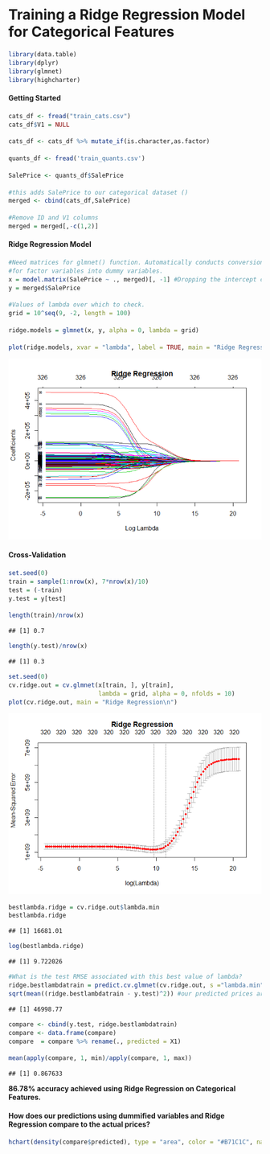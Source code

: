 Training a Ridge Regression Model for Categorical Features
================

``` r
library(data.table)
library(dplyr)
library(glmnet)
library(highcharter)
```

#### Getting Started

``` r
cats_df <- fread("train_cats.csv")
cats_df$V1 = NULL 

cats_df <- cats_df %>% mutate_if(is.character,as.factor)

quants_df <- fread('train_quants.csv')

SalePrice <- quants_df$SalePrice

#this adds SalePrice to our categorical dataset ()
merged <- cbind(cats_df,SalePrice)

#Remove ID and V1 columns
merged = merged[,-c(1,2)]
```

#### Ridge Regression Model

``` r
#Need matrices for glmnet() function. Automatically conducts conversions as well
#for factor variables into dummy variables.
x = model.matrix(SalePrice ~ ., merged)[, -1] #Dropping the intercept column. After dummification we get 327 features!
y = merged$SalePrice

#Values of lambda over which to check.
grid = 10^seq(9, -2, length = 100)

ridge.models = glmnet(x, y, alpha = 0, lambda = grid)

plot(ridge.models, xvar = "lambda", label = TRUE, main = "Ridge Regression")
```

![](Training_a_Ridge_Regression_Model_for_Categorical_Features_files/figure-markdown_github/unnamed-chunk-3-1.png)

#### Cross-Validation

``` r
set.seed(0)
train = sample(1:nrow(x), 7*nrow(x)/10)
test = (-train)
y.test = y[test]

length(train)/nrow(x)
```

    ## [1] 0.7

``` r
length(y.test)/nrow(x)
```

    ## [1] 0.3

``` r
set.seed(0)
cv.ridge.out = cv.glmnet(x[train, ], y[train],
                         lambda = grid, alpha = 0, nfolds = 10)
plot(cv.ridge.out, main = "Ridge Regression\n")
```

![](Training_a_Ridge_Regression_Model_for_Categorical_Features_files/figure-markdown_github/unnamed-chunk-4-1.png)

``` r
bestlambda.ridge = cv.ridge.out$lambda.min
bestlambda.ridge
```

    ## [1] 16681.01

``` r
log(bestlambda.ridge)
```

    ## [1] 9.722026

``` r
#What is the test RMSE associated with this best value of lambda?
ridge.bestlambdatrain = predict.cv.glmnet(cv.ridge.out, s ="lambda.min", newx = x[test, ])
sqrt(mean((ridge.bestlambdatrain - y.test)^2)) #our predicted prices are off by about $47k on average.
```

    ## [1] 46998.77

``` r
compare <- cbind(y.test, ridge.bestlambdatrain)
compare <- data.frame(compare)
compare  = compare %>% rename(., predicted = X1)

mean(apply(compare, 1, min)/apply(compare, 1, max)) 
```

    ## [1] 0.867633

**86.78% accuracy achieved using Ridge Regression on Categorical Features.**

#### How does our predictions using dummified variables and Ridge Regression compare to the actual prices?

``` r
hchart(density(compare$predicted), type = "area", color = "#B71C1C", name = "Predicted")%>% hc_add_series(density(compare$y.test), area = TRUE, name = "Actual") %>% hc_add_theme(hc_theme_db()) %>%hc_title(text="House Sales Prices | Predicted vs Actual (categorical features only)", align= "center")
```

<!--html_preserve-->

<script type="application/json" data-for="htmlwidget-d12cd72ac3844557b497">{"x":{"hc_opts":{"title":{"text":"House Sales Prices | Predicted vs Actual (categorical features only)","align":"center"},"yAxis":{"title":{"text":null}},"credits":{"enabled":false},"exporting":{"enabled":false},"plotOptions":{"series":{"label":{"enabled":false},"turboThreshold":0},"treemap":{"layoutAlgorithm":"squarified"}},"series":[{"data":[{"x":-38895.9095137854,"y":5.87347619736703e-010},{"x":-37800.6670534795,"y":7.04188818624248e-010},{"x":-36705.4245931737,"y":8.44022386429199e-010},{"x":-35610.1821328679,"y":1.00964254489939e-009},{"x":-34514.939672562,"y":1.20101753354898e-009},{"x":-33419.6972122562,"y":1.42090003718834e-009},{"x":-32324.4547519504,"y":1.67217316102835e-009},{"x":-31229.2122916445,"y":1.96606897926568e-009},{"x":-30133.9698313387,"y":2.30572972477799e-009},{"x":-29038.7273710329,"y":2.69004094105043e-009},{"x":-27943.484910727,"y":3.12263526441664e-009},{"x":-26848.2424504212,"y":3.60721042208644e-009},{"x":-25752.9999901154,"y":4.16064153621083e-009},{"x":-24657.7575298095,"y":4.78462235209409e-009},{"x":-23562.5150695037,"y":5.47568189547847e-009},{"x":-22467.2726091979,"y":6.23742693052113e-009},{"x":-21372.030148892,"y":7.07335984207356e-009},{"x":-20276.7876885862,"y":8.00471067024792e-009},{"x":-19181.5452282804,"y":9.02885424250932e-009},{"x":-18086.3027679745,"y":1.01386183216892e-008},{"x":-16991.0603076687,"y":1.13359244571367e-008},{"x":-15895.8178473629,"y":1.26223588640756e-008},{"x":-14800.575387057,"y":1.40192094880912e-008},{"x":-13705.3329267512,"y":1.5516995992569e-008},{"x":-12610.0904664454,"y":1.71044425758107e-008},{"x":-11514.8480061395,"y":1.87801050662394e-008},{"x":-10419.6055458337,"y":2.05420586545882e-008},{"x":-9324.36308552786,"y":2.24053916414262e-008},{"x":-8229.12062522203,"y":2.43541134230342e-008},{"x":-7133.8781649162,"y":2.63745874608033e-008},{"x":-6038.63570461037,"y":2.84617605312972e-008},{"x":-4943.39324430453,"y":3.06102371229955e-008},{"x":-3848.1507839987,"y":3.28245232081038e-008},{"x":-2752.90832369286,"y":3.50873137909151e-008},{"x":-1657.66586338702,"y":3.73868642259718e-008},{"x":-562.423403081193,"y":3.97170527290168e-008},{"x":532.819057224639,"y":4.20719321219478e-008},{"x":1628.06151753048,"y":4.44482514245567e-008},{"x":2723.30397783631,"y":4.68361774426291e-008},{"x":3818.54643814214,"y":4.92311345467081e-008},{"x":4913.78889844797,"y":5.16311217169651e-008},{"x":6009.03135875381,"y":5.40350429549884e-008},{"x":7104.27381905964,"y":5.64450651302587e-008},{"x":8199.51627936547,"y":5.88655225957629e-008},{"x":9294.75873967131,"y":6.13021040133181e-008},{"x":10390.0011999771,"y":6.37623817151122e-008},{"x":11485.243660283,"y":6.62553579811744e-008},{"x":12580.4861205888,"y":6.88092380283964e-008},{"x":13675.7285808946,"y":7.14396829446745e-008},{"x":14770.9710412005,"y":7.4160465935182e-008},{"x":15866.2135015063,"y":7.69907898113843e-008},{"x":16961.4559618121,"y":7.99511812328588e-008},{"x":18056.698422118,"y":8.31146711899294e-008},{"x":19151.9408824238,"y":8.64925609693543e-008},{"x":20247.1833427297,"y":9.00988737513166e-008},{"x":21342.4258030355,"y":9.39607693691426e-008},{"x":22437.6682633413,"y":9.81059194337217e-008},{"x":23532.9107236472,"y":1.02658620581441e-007},{"x":24628.153183953,"y":1.07602828715522e-007},{"x":25723.3956442588,"y":1.12942970008655e-007},{"x":26818.6381045646,"y":1.18706193263223e-007},{"x":27913.8805648705,"y":1.24919101540744e-007},{"x":29009.1230251763,"y":1.31747837356068e-007},{"x":30104.3654854822,"y":1.39131564676357e-007},{"x":31199.607945788,"y":1.47059424558695e-007},{"x":32294.8504060938,"y":1.55551591981065e-007},{"x":33390.0928663997,"y":1.64627189268115e-007},{"x":34485.3353267055,"y":1.74477830189528e-007},{"x":35580.5777870113,"y":1.84997354534238e-007},{"x":36675.8202473172,"y":1.96162954271168e-007},{"x":37771.062707623,"y":2.07987967987501e-007},{"x":38866.3051679288,"y":2.20485320794693e-007},{"x":39961.5476282347,"y":2.33867161419055e-007},{"x":41056.7900885405,"y":2.47997707892109e-007},{"x":42152.0325488463,"y":2.62854277146156e-007},{"x":43247.2750091522,"y":2.78452812388229e-007},{"x":44342.517469458,"y":2.94810479507953e-007},{"x":45437.7599297638,"y":3.12182500734674e-007},{"x":46533.0023900697,"y":3.3041896946015e-007},{"x":47628.2448503755,"y":3.49511645602265e-007},{"x":48723.4873106813,"y":3.69493117338167e-007},{"x":49818.7297709872,"y":3.9039882209286e-007},{"x":50913.972231293,"y":4.12576573187451e-007},{"x":52009.2146915988,"y":4.35854394019259e-007},{"x":53104.4571519047,"y":4.6024559418707e-007},{"x":54199.6996122105,"y":4.85808148926956e-007},{"x":55294.9420725163,"y":5.12603198746269e-007},{"x":56390.1845328222,"y":5.41125323893563e-007},{"x":57485.426993128,"y":5.71137395805598e-007},{"x":58580.6694534338,"y":6.02668092743835e-007},{"x":59675.9119137397,"y":6.35795749040858e-007},{"x":60771.1543740455,"y":6.70600259513784e-007},{"x":61866.3968343513,"y":7.07749041858032e-007},{"x":62961.6392946572,"y":7.46875833978995e-007},{"x":64056.881754963,"y":7.88007803155273e-007},{"x":65152.1242152688,"y":8.31225089296243e-007},{"x":66247.3666755747,"y":8.76606602538361e-007},{"x":67342.6091358805,"y":9.2497060377724e-007},{"x":68437.8515961863,"y":9.75772530279758e-007},{"x":69533.0940564922,"y":1.02902116688347e-006},{"x":70628.336516798,"y":1.08477679557417e-006},{"x":71723.5789771038,"y":1.14309618521098e-006},{"x":72818.8214374097,"y":1.20488828953246e-006},{"x":73914.0638977155,"y":1.26942806042116e-006},{"x":75009.3063580213,"y":1.33670032828178e-006},{"x":76104.5488183272,"y":1.40673390138311e-006},{"x":77199.791278633,"y":1.47955359820567e-006},{"x":78295.0337389389,"y":1.55609358077157e-006},{"x":79390.2761992447,"y":1.63549478269423e-006},{"x":80485.5186595505,"y":1.71772609099728e-006},{"x":81580.7611198564,"y":1.80278769670887e-006},{"x":82676.0035801622,"y":1.89067678932993e-006},{"x":83771.246040468,"y":1.98230752024192e-006},{"x":84866.4885007738,"y":2.07675055715053e-006},{"x":85961.7309610797,"y":2.1739701156163e-006},{"x":87056.9734213855,"y":2.27394542640636e-006},{"x":88152.2158816913,"y":2.37665327291942e-006},{"x":89247.4583419972,"y":2.4829521315761e-006},{"x":90342.700802303,"y":2.59188926667481e-006},{"x":91437.9432626089,"y":2.70342256791167e-006},{"x":92533.1857229147,"y":2.81750631295123e-006},{"x":93628.4281832205,"y":2.93410457004925e-006},{"x":94723.6706435264,"y":3.05390662160109e-006},{"x":95818.9131038322,"y":3.17601061399423e-006},{"x":96914.155564138,"y":3.30033059993837e-006},{"x":98009.3980244439,"y":3.42677265906952e-006},{"x":99104.6404847497,"y":3.55525656124545e-006},{"x":100199.882945056,"y":3.68617180244804e-006},{"x":101295.125405361,"y":3.81871533581907e-006},{"x":102390.367865667,"y":3.95272562467114e-006},{"x":103485.610325973,"y":4.08802991399693e-006},{"x":104580.852786279,"y":4.22445830195651e-006},{"x":105676.095246585,"y":4.36192978457282e-006},{"x":106771.337706891,"y":4.49985132339768e-006},{"x":107866.580167196,"y":4.63796970663432e-006},{"x":108961.822627502,"y":4.77602114575995e-006},{"x":110057.065087808,"y":4.91371234601001e-006},{"x":111152.307548114,"y":5.05036132579826e-006},{"x":112247.55000842,"y":5.18575925040511e-006},{"x":113342.792468726,"y":5.31958276272461e-006},{"x":114438.034929031,"y":5.45150383564852e-006},{"x":115533.277389337,"y":5.58110759902814e-006},{"x":116628.519849643,"y":5.70711006903641e-006},{"x":117723.762309949,"y":5.82986108540094e-006},{"x":118819.004770255,"y":5.94902756430272e-006},{"x":119914.247230561,"y":6.06428109890719e-006},{"x":121009.489690866,"y":6.17512921684997e-006},{"x":122104.732151172,"y":6.27984740799158e-006},{"x":123199.974611478,"y":6.37943009098729e-006},{"x":124295.217071784,"y":6.47361146330803e-006},{"x":125390.45953209,"y":6.56213943372473e-006},{"x":126485.701992396,"y":6.64451617315121e-006},{"x":127580.944452701,"y":6.71885647576556e-006},{"x":128676.186913007,"y":6.78673923854987e-006},{"x":129771.429373313,"y":6.84802950828271e-006},{"x":130866.671833619,"y":6.902611642221e-006},{"x":131961.914293925,"y":6.95006040144578e-006},{"x":133057.156754231,"y":6.98864068730409e-006},{"x":134152.399214536,"y":7.02031675759834e-006},{"x":135247.641674842,"y":7.04511566047406e-006},{"x":136342.884135148,"y":7.06308489131729e-006},{"x":137438.126595454,"y":7.07393849934139e-006},{"x":138533.36905576,"y":7.07635330576534e-006},{"x":139628.611516066,"y":7.07239800436836e-006},{"x":140723.853976371,"y":7.06225759896002e-006},{"x":141819.096436677,"y":7.04613464501686e-006},{"x":142914.338896983,"y":7.02392935883808e-006},{"x":144009.581357289,"y":6.99489319666933e-006},{"x":145104.823817595,"y":6.96090466674148e-006},{"x":146200.066277901,"y":6.92227181817299e-006},{"x":147295.308738206,"y":6.87931379230635e-006},{"x":148390.551198512,"y":6.83213508264284e-006},{"x":149485.793658818,"y":6.78059547875537e-006},{"x":150581.036119124,"y":6.7261292927134e-006},{"x":151676.27857943,"y":6.66910462266839e-006},{"x":152771.521039736,"y":6.60989093507409e-006},{"x":153866.763500041,"y":6.54877109164865e-006},{"x":154962.005960347,"y":6.48610035567501e-006},{"x":156057.248420653,"y":6.42269992599912e-006},{"x":157152.490880959,"y":6.35891192307006e-006},{"x":158247.733341265,"y":6.29506830214357e-006},{"x":159342.975801571,"y":6.23154827778138e-006},{"x":160438.218261876,"y":6.16895692167069e-006},{"x":161533.460722182,"y":6.10746301963597e-006},{"x":162628.703182488,"y":6.04729255920903e-006},{"x":163723.945642794,"y":5.98865171060635e-006},{"x":164819.1881031,"y":5.9318891131964e-006},{"x":165914.430563406,"y":5.87755360986268e-006},{"x":167009.673023711,"y":5.82528314867254e-006},{"x":168104.915484017,"y":5.77512849312044e-006},{"x":169200.157944323,"y":5.72711761811178e-006},{"x":170295.400404629,"y":5.68144171032392e-006},{"x":171390.642864935,"y":5.6383503794017e-006},{"x":172485.885325241,"y":5.5972160443178e-006},{"x":173581.127785546,"y":5.557920648161e-006},{"x":174676.370245852,"y":5.52032974019751e-006},{"x":175771.612706158,"y":5.48441256266282e-006},{"x":176866.855166464,"y":5.45005287798084e-006},{"x":177962.09762677,"y":5.41667920053625e-006},{"x":179057.340087076,"y":5.38408316403052e-006},{"x":180152.582547381,"y":5.35205352834359e-006},{"x":181247.825007687,"y":5.32037661163323e-006},{"x":182343.067467993,"y":5.28870571926965e-006},{"x":183438.309928299,"y":5.25677179799493e-006},{"x":184533.552388605,"y":5.22439190272153e-006},{"x":185628.794848911,"y":5.1913940679836e-006},{"x":186724.037309216,"y":5.15751068582624e-006},{"x":187819.279769522,"y":5.12241083360841e-006},{"x":188914.522229828,"y":5.08619305846706e-006},{"x":190009.764690134,"y":5.04879216250151e-006},{"x":191105.00715044,"y":5.01016069019053e-006},{"x":192200.249610746,"y":4.97012825394032e-006},{"x":193295.492071051,"y":4.92858199906827e-006},{"x":194390.734531357,"y":4.88585868013318e-006},{"x":195485.976991663,"y":4.84203072927916e-006},{"x":196581.219451969,"y":4.79718471025223e-006},{"x":197676.461912275,"y":4.75133734736448e-006},{"x":198771.704372581,"y":4.70463514831232e-006},{"x":199866.946832886,"y":4.65741971772525e-006},{"x":200962.189293192,"y":4.60984290521979e-006},{"x":202057.431753498,"y":4.56205963038989e-006},{"x":203152.674213804,"y":4.51425486608653e-006},{"x":204247.91667411,"y":4.46670929503389e-006},{"x":205343.159134416,"y":4.41957082804407e-006},{"x":206438.401594721,"y":4.37297466515402e-006},{"x":207533.644055027,"y":4.32704756561268e-006},{"x":208628.886515333,"y":4.28203176215322e-006},{"x":209724.128975639,"y":4.23814968573627e-006},{"x":210819.371435945,"y":4.19529450571059e-006},{"x":211914.613896251,"y":4.15350907724268e-006},{"x":213009.856356556,"y":4.11282230374847e-006},{"x":214105.098816862,"y":4.07339767319429e-006},{"x":215200.341277168,"y":4.03526692172538e-006},{"x":216295.583737474,"y":3.9981565887313e-006},{"x":217390.82619778,"y":3.96200090807978e-006},{"x":218486.068658086,"y":3.92672275172268e-006},{"x":219581.311118391,"y":3.89231947301111e-006},{"x":220676.553578697,"y":3.85862950282804e-006},{"x":221771.796039003,"y":3.82537771402136e-006},{"x":222867.038499309,"y":3.79243212723413e-006},{"x":223962.280959615,"y":3.75965729757579e-006},{"x":225057.523419921,"y":3.72688289219766e-006},{"x":226152.765880226,"y":3.69385979106892e-006},{"x":227248.008340532,"y":3.66045290489833e-006},{"x":228343.250800838,"y":3.62653200680218e-006},{"x":229438.493261144,"y":3.59197150366466e-006},{"x":230533.73572145,"y":3.55650402881098e-006},{"x":231628.978181756,"y":3.51992638822858e-006},{"x":232724.220642061,"y":3.48229603740544e-006},{"x":233819.463102367,"y":3.44353862539458e-006},{"x":234914.705562673,"y":3.4035888123664e-006},{"x":236009.948022979,"y":3.36217937124017e-006},{"x":237105.190483285,"y":3.3192379131552e-006},{"x":238200.432943591,"y":3.27497409937509e-006},{"x":239295.675403896,"y":3.22938832754242e-006},{"x":240390.917864202,"y":3.18248983898263e-006},{"x":241486.160324508,"y":3.13409102234053e-006},{"x":242581.402784814,"y":3.08425905662904e-006},{"x":243676.64524512,"y":3.03326571446539e-006},{"x":244771.887705426,"y":2.9811732051638e-006},{"x":245867.130165731,"y":2.92804960302087e-006},{"x":246962.372626037,"y":2.87382884511518e-006},{"x":248057.615086343,"y":2.81867142988422e-006},{"x":249152.857546649,"y":2.76282296714994e-006},{"x":250248.100006955,"y":2.70638027307893e-006},{"x":251343.342467261,"y":2.64944254136054e-006},{"x":252438.584927566,"y":2.59207400339483e-006},{"x":253533.827387872,"y":2.5344653793665e-006},{"x":254629.069848178,"y":2.47677947698308e-006},{"x":255724.312308484,"y":2.41912185135544e-006},{"x":256819.55476879,"y":2.36159769231112e-006},{"x":257914.797229096,"y":2.30438972287304e-006},{"x":259010.039689401,"y":2.24766424606742e-006},{"x":260105.282149707,"y":2.19147883797696e-006},{"x":261200.524610013,"y":2.13592862487014e-006},{"x":262295.767070319,"y":2.08110638639692e-006},{"x":263391.009530625,"y":2.02728778419078e-006},{"x":264486.251990931,"y":1.97457459124995e-006},{"x":265581.494451236,"y":1.92292010018929e-006},{"x":266676.736911542,"y":1.87239471114892e-006},{"x":267771.979371848,"y":1.82306493757057e-006},{"x":268867.221832154,"y":1.77526029290866e-006},{"x":269962.46429246,"y":1.72899202651163e-006},{"x":271057.706752766,"y":1.68412476443828e-006},{"x":272152.949213071,"y":1.64069362068173e-006},{"x":273248.191673377,"y":1.59872889131249e-006},{"x":274343.434133683,"y":1.55856441760542e-006},{"x":275438.676593989,"y":1.52011390032492e-006},{"x":276533.919054295,"y":1.48318121190968e-006},{"x":277629.161514601,"y":1.44776259908258e-006},{"x":278724.403974906,"y":1.41384974565444e-006},{"x":279819.646435212,"y":1.3817336144453e-006},{"x":280914.888895518,"y":1.35124939186034e-006},{"x":282010.131355824,"y":1.32217798373462e-006},{"x":283105.37381613,"y":1.2944840689815e-006},{"x":284200.616276436,"y":1.26812940514578e-006},{"x":285295.858736741,"y":1.2433343553185e-006},{"x":286391.101197047,"y":1.21989749355862e-006},{"x":287486.343657353,"y":1.19761539952453e-006},{"x":288581.586117659,"y":1.1764376082674e-006},{"x":289676.828577965,"y":1.15631301245465e-006},{"x":290772.071038271,"y":1.13739097763995e-006},{"x":291867.313498576,"y":1.11947942615578e-006},{"x":292962.555958882,"y":1.10241655377509e-006},{"x":294057.798419188,"y":1.08615346859302e-006},{"x":295153.040879494,"y":1.07064222017677e-006},{"x":296248.2833398,"y":1.05597791602758e-006},{"x":297343.525800106,"y":1.04200488419061e-006},{"x":298438.768260411,"y":1.0286077742782e-006},{"x":299534.010720717,"y":1.01574658238182e-006},{"x":300629.253181023,"y":1.00338231921356e-006},{"x":301724.495641329,"y":9.91568626622541e-007},{"x":302819.738101635,"y":9.8018679618015e-007},{"x":303914.980561941,"y":9.69156302360718e-007},{"x":305010.223022246,"y":9.58442099276809e-007},{"x":306105.465482552,"y":9.48009236418265e-007},{"x":307200.707942858,"y":9.3786598442058e-007},{"x":308295.950403164,"y":9.27920093274066e-007},{"x":309391.19286347,"y":9.18112819575554e-007},{"x":310486.435323776,"y":9.08407413171662e-007},{"x":311581.677784081,"y":8.98766782448737e-007},{"x":312676.920244387,"y":8.89142740443159e-007},{"x":313772.162704693,"y":8.79471348516998e-007},{"x":314867.405164999,"y":8.697141900743e-007},{"x":315962.647625305,"y":8.59834769042298e-007},{"x":317057.890085611,"y":8.4979732676668e-007},{"x":318153.132545916,"y":8.39503717842481e-007},{"x":319248.375006222,"y":8.28938415967908e-007},{"x":320343.617466528,"y":8.18092844519527e-007},{"x":321438.859926834,"y":8.06944101666925e-007},{"x":322534.10238714,"y":7.95472077008164e-007},{"x":323629.344847446,"y":7.8356823184831e-007},{"x":324724.587307751,"y":7.71282527851842e-007},{"x":325819.829768057,"y":7.58643099896045e-007},{"x":326915.072228363,"y":7.45655470702721e-007},{"x":328010.314688669,"y":7.32329207059653e-007},{"x":329105.557148975,"y":7.18604837379527e-007},{"x":330200.799609281,"y":7.04582818321874e-007},{"x":331296.042069586,"y":6.90318709072001e-007},{"x":332391.284529892,"y":6.75848576998116e-007},{"x":333486.526990198,"y":6.61211580935073e-007},{"x":334581.769450504,"y":6.4644117119827e-007},{"x":335677.01191081,"y":6.31635581027729e-007},{"x":336772.254371116,"y":6.16852289251327e-007},{"x":337867.496831421,"y":6.02142105285837e-007},{"x":338962.739291727,"y":5.87556090447324e-007},{"x":340057.981752033,"y":5.73219233286162e-007},{"x":341153.224212339,"y":5.59165717668794e-007},{"x":342248.466672645,"y":5.45427519672533e-007},{"x":343343.709132951,"y":5.32045609203398e-007},{"x":344438.951593256,"y":5.19058310214597e-007},{"x":345534.194053562,"y":5.06636233548678e-007},{"x":346629.436513868,"y":4.94719510179072e-007},{"x":347724.678974174,"y":4.83301973870062e-007},{"x":348819.92143448,"y":4.72397363033949e-007},{"x":349915.163894786,"y":4.62015637509535e-007},{"x":351010.406355091,"y":4.5231266953033e-007},{"x":352105.648815397,"y":4.43155533992795e-007},{"x":353200.891275703,"y":4.34508017401844e-007},{"x":354296.133736009,"y":4.26356375849252e-007},{"x":355391.376196315,"y":4.18684162027017e-007},{"x":356486.618656621,"y":4.11593473495947e-007},{"x":357581.861116926,"y":4.04933238709554e-007},{"x":358677.103577232,"y":3.98658114708577e-007},{"x":359772.346037538,"y":3.92741060094049e-007},{"x":360867.588497844,"y":3.87154547813884e-007},{"x":361962.83095815,"y":3.81945710419522e-007},{"x":363058.073418456,"y":3.76996561113032e-007},{"x":364153.315878761,"y":3.72272150145438e-007},{"x":365248.558339067,"y":3.67749218372611e-007},{"x":366343.800799373,"y":3.63405788492701e-007},{"x":367439.043259679,"y":3.59260343476835e-007},{"x":368534.285719985,"y":3.55246631605258e-007},{"x":369629.528180291,"y":3.51347917197272e-007},{"x":370724.770640597,"y":3.47553598503776e-007},{"x":371820.013100902,"y":3.43854687925621e-007},{"x":372915.255561208,"y":3.4026914400453e-007},{"x":374010.498021514,"y":3.36766597790021e-007},{"x":375105.74048182,"y":3.33343473942705e-007},{"x":376200.982942126,"y":3.29998885093055e-007},{"x":377296.225402432,"y":3.26732581483622e-007},{"x":378391.467862737,"y":3.23570122305928e-007},{"x":379486.710323043,"y":3.20488305191631e-007},{"x":380581.952783349,"y":3.17485225360103e-007},{"x":381677.195243655,"y":3.14559681564567e-007},{"x":382772.437703961,"y":3.11709782079143e-007},{"x":383867.680164266,"y":3.08952617930269e-007},{"x":384962.922624572,"y":3.06257144585364e-007},{"x":386058.165084878,"y":3.03613897965848e-007},{"x":387153.407545184,"y":3.01012922820343e-007},{"x":388248.65000549,"y":2.98442949443414e-007},{"x":389343.892465796,"y":2.95886654807661e-007},{"x":390439.134926101,"y":2.93316132703658e-007},{"x":391534.377386407,"y":2.90713025577686e-007},{"x":392629.619846713,"y":2.88058267332906e-007},{"x":393724.862307019,"y":2.85331998047402e-007},{"x":394820.104767325,"y":2.82468470814537e-007},{"x":395915.347227631,"y":2.79470376912945e-007},{"x":397010.589687937,"y":2.76317012065008e-007},{"x":398105.832148242,"y":2.72988238822315e-007},{"x":399201.074608548,"y":2.69463104351229e-007},{"x":400296.317068854,"y":2.65643203302705e-007},{"x":401391.55952916,"y":2.61578865011012e-007},{"x":402486.801989466,"y":2.57258043690302e-007},{"x":403582.044449772,"y":2.52670495803763e-007},{"x":404677.286910077,"y":2.47804340396074e-007},{"x":405772.529370383,"y":2.42565368681291e-007},{"x":406867.771830689,"y":2.37044579255717e-007},{"x":407963.014290995,"y":2.31246280707239e-007},{"x":409058.256751301,"y":2.2517696668511e-007},{"x":410153.499211607,"y":2.18840910755582e-007},{"x":411248.741671912,"y":2.12185677332967e-007},{"x":412343.984132218,"y":2.05313297632663e-007},{"x":413439.226592524,"y":1.9824432075917e-007},{"x":414534.46905283,"y":1.91000855193993e-007},{"x":415629.711513136,"y":1.83603909268279e-007},{"x":416724.953973442,"y":1.7606242847167e-007},{"x":417820.196433747,"y":1.68452246316179e-007},{"x":418915.438894053,"y":1.60802923068777e-007},{"x":420010.681354359,"y":1.53144373094698e-007},{"x":421105.923814665,"y":1.45508923240355e-007},{"x":422201.166274971,"y":1.37962238492968e-007},{"x":423296.408735276,"y":1.3052692010237e-007},{"x":424391.651195582,"y":1.23231574878369e-007},{"x":425486.893655888,"y":1.16104002299101e-007},{"x":426582.136116194,"y":1.09179638298679e-007},{"x":427677.3785765,"y":1.02558422794459e-007},{"x":428772.621036806,"y":9.6202783481407e-008},{"x":429867.863497112,"y":9.01322702095639e-008},{"x":430963.105957417,"y":8.43649218551836e-008},{"x":432058.348417723,"y":7.89316117226167e-008},{"x":433153.590878029,"y":7.39382101842452e-008},{"x":434248.833338335,"y":6.92989833395662e-008},{"x":435344.075798641,"y":6.50204504584022e-008},{"x":436439.318258947,"y":6.11074462166714e-008},{"x":437534.560719252,"y":5.75808435375579e-008},{"x":438629.803179558,"y":5.45278984414172e-008},{"x":439725.045639864,"y":5.18376777526123e-008},{"x":440820.28810017,"y":4.95036362085537e-008},{"x":441915.530560476,"y":4.7517770780714e-008},{"x":443010.773020782,"y":4.58878990506932e-008},{"x":444106.015481087,"y":4.46667976549983e-008},{"x":445201.257941393,"y":4.37436247874656e-008},{"x":446296.500401699,"y":4.31015171737776e-008},{"x":447391.742862005,"y":4.27226489295347e-008},{"x":448486.985322311,"y":4.26009652228742e-008},{"x":449582.227782617,"y":4.27492801565326e-008},{"x":450677.470242922,"y":4.30785969715872e-008},{"x":451772.712703228,"y":4.35663952357014e-008},{"x":452867.955163534,"y":4.4189880950747e-008},{"x":453963.19762384,"y":4.49309734134196e-008},{"x":455058.440084146,"y":4.57678213363737e-008},{"x":456153.682544452,"y":4.6647992811093e-008},{"x":457248.925004757,"y":4.75492573426004e-008},{"x":458344.167465063,"y":4.84498861942923e-008},{"x":459439.409925369,"y":4.93247907526712e-008},{"x":460534.652385675,"y":5.01321161162465e-008},{"x":461629.894845981,"y":5.08610749653881e-008},{"x":462725.137306287,"y":5.14957258320972e-008},{"x":463820.379766592,"y":5.20212667448151e-008},{"x":464915.622226898,"y":5.24130758846144e-008},{"x":466010.864687204,"y":5.26285156601993e-008},{"x":467106.10714751,"y":5.26924228014304e-008},{"x":468201.349607816,"y":5.2599132644534e-008},{"x":469296.592068122,"y":5.23443527918949e-008},{"x":470391.834528427,"y":5.19113568853511e-008},{"x":471487.076988733,"y":5.12729390426701e-008},{"x":472582.319449039,"y":5.04740658206456e-008},{"x":473677.561909345,"y":4.95195143990884e-008},{"x":474772.804369651,"y":4.84151450964807e-008},{"x":475868.046829957,"y":4.71563659451211e-008},{"x":476963.289290262,"y":4.57381191576947e-008},{"x":478058.531750568,"y":4.42061979526115e-008},{"x":479153.774210874,"y":4.25720964084459e-008},{"x":480249.01667118,"y":4.08477382303218e-008},{"x":481344.259131486,"y":3.90400225359926e-008},{"x":482439.501591792,"y":3.71619616566285e-008},{"x":483534.744052097,"y":3.52446253615746e-008},{"x":484629.986512403,"y":3.33006360102461e-008},{"x":485725.228972709,"y":3.13423733293687e-008},{"x":486820.471433015,"y":2.93836448982205e-008},{"x":487915.713893321,"y":2.74451306446117e-008},{"x":489010.956353627,"y":2.55367025841843e-008},{"x":490106.198813932,"y":2.36674853353891e-008},{"x":491201.441274238,"y":2.18459732672714e-008},{"x":492296.683734544,"y":2.00871614995551e-008},{"x":493391.92619485,"y":1.84093640994708e-008},{"x":494487.168655156,"y":1.68041455919574e-008},{"x":495582.411115462,"y":1.52752672717947e-008},{"x":496677.653575767,"y":1.38258432340093e-008},{"x":497772.896036073,"y":1.24678870811796e-008},{"x":498868.138496379,"y":1.12121505049704e-008},{"x":499963.380956685,"y":1.00401101170875e-008},{"x":501058.623416991,"y":8.950983255002e-009},{"x":502153.865877297,"y":7.94356883899559e-009},{"x":503249.108337602,"y":7.02538276431701e-009},{"x":504344.350797908,"y":6.19963749502035e-009},{"x":505439.593258214,"y":5.44613681518476e-009},{"x":506534.83571852,"y":4.76169227405151e-009},{"x":507630.078178826,"y":4.14297475454268e-009},{"x":508725.320639132,"y":3.59359513736325e-009},{"x":509820.563099437,"y":3.11209479768721e-009},{"x":510915.805559743,"y":2.68194698555607e-009},{"x":512011.048020049,"y":2.29956384100972e-009},{"x":513106.290480355,"y":1.96140859288709e-009},{"x":514201.532940661,"y":1.66864600009277e-009},{"x":515296.775400967,"y":1.41821653742855e-009},{"x":516392.017861272,"y":1.1989940037664e-009},{"x":517487.260321578,"y":1.00812981267373e-009},{"x":518582.502781884,"y":8.42900997378019e-010},{"x":519677.74524219,"y":7.03355391762297e-010},{"x":520772.987702496,"y":5.86724544556558e-010}],"type":"area","color":"#B71C1C","name":"Predicted"},{"data":[{"x":-8665.05306347016,"y":7.2817518948996e-010},{"x":-7085.34639785971,"y":9.97089600484849e-010},{"x":-5505.63973224926,"y":1.36433494770209e-009},{"x":-3925.93306663881,"y":1.84574207243296e-009},{"x":-2346.22640102836,"y":2.46433194053715e-009},{"x":-766.519735417911,"y":3.2483798146977e-009},{"x":813.18693019254,"y":4.22906523714869e-009},{"x":2392.89359580299,"y":5.44013737206283e-009},{"x":3972.60026141344,"y":6.91744873704971e-009},{"x":5552.30692702389,"y":8.69835548579792e-009},{"x":7132.01359263434,"y":1.08806445907794e-008},{"x":8711.72025824479,"y":1.34622984858494e-008},{"x":10291.4269238552,"y":1.64720153915653e-008},{"x":11871.1335894657,"y":1.99408000904219e-008},{"x":13450.8402550761,"y":2.38955082788606e-008},{"x":15030.5469206866,"y":2.83582543326975e-008},{"x":16610.253586297,"y":3.33460428638519e-008},{"x":18189.9602519075,"y":3.88706576480518e-008},{"x":19769.6669175179,"y":4.50263637159916e-008},{"x":21349.3735831284,"y":5.17315326816274e-008},{"x":22929.0802487389,"y":5.89806968389592e-008},{"x":24508.7869143493,"y":6.67725998950879e-008},{"x":26088.4935799598,"y":7.51077459802412e-008},{"x":27668.2002455702,"y":8.39900567513434e-008},{"x":29247.9069111807,"y":9.34284317413136e-008},{"x":30827.6135767911,"y":1.03438775953643e-007},{"x":32407.3202424016,"y":1.14151028192508e-007},{"x":33987.026908012,"y":1.25507520769146e-007},{"x":35566.7335736225,"y":1.37554781377344e-007},{"x":37146.4402392329,"y":1.50347819984909e-007},{"x":38726.1469048434,"y":1.63949894638368e-007},{"x":40305.8535704538,"y":1.78432392025235e-007},{"x":41885.5602360643,"y":1.93874900408298e-007},{"x":43465.2669016747,"y":2.10376903283335e-007},{"x":45044.9735672852,"y":2.28234512957223e-007},{"x":46624.6802328956,"y":2.47399854142069e-007},{"x":48204.3868985061,"y":2.68006595602716e-007},{"x":49784.0935641165,"y":2.90206072060773e-007},{"x":51363.800229727,"y":3.1416937847007e-007},{"x":52943.5068953374,"y":3.40089049023766e-007},{"x":54523.2135609479,"y":3.68180186759234e-007},{"x":56102.9202265583,"y":3.98731116336456e-007},{"x":57682.6268921688,"y":4.32426766909428e-007},{"x":59262.3335577792,"y":4.6919891834489e-007},{"x":60842.0402233897,"y":5.09354061752178e-007},{"x":62421.7468890001,"y":5.53207442098459e-007},{"x":64001.4535546106,"y":6.01079121904922e-007},{"x":65581.160220221,"y":6.53290648506085e-007},{"x":67160.8668858315,"y":7.10162579204098e-007},{"x":68740.5735514419,"y":7.72158215827542e-007},{"x":70320.2802170524,"y":8.40281660859674e-007},{"x":71899.9868826628,"y":9.14151857016747e-007},{"x":73479.6935482733,"y":9.94104790871741e-007},{"x":75059.4002138837,"y":1.08049694366515e-006},{"x":76639.1068794942,"y":1.17371223777112e-006},{"x":78218.8135451046,"y":1.27416795613056e-006},{"x":79798.5202107151,"y":1.38231907764392e-006},{"x":81378.2268763255,"y":1.49897668937139e-006},{"x":82957.933541936,"y":1.62567205624328e-006},{"x":84537.6402075464,"y":1.76189182351456e-006},{"x":86117.3468731569,"y":1.90820789352807e-006},{"x":87697.0535387673,"y":2.06516621401144e-006},{"x":89276.7602043778,"y":2.23326055589998e-006},{"x":90856.4668699882,"y":2.41290445116024e-006},{"x":92436.1735355987,"y":2.60440212239664e-006},{"x":94015.8802012091,"y":2.8084484864496e-006},{"x":95595.5868668196,"y":3.02590898357716e-006},{"x":97175.29353243,"y":3.25493927987314e-006},{"x":98755.0001980405,"y":3.49496117148809e-006},{"x":100334.706863651,"y":3.74517517882876e-006},{"x":101914.413529261,"y":4.00456681626253e-006},{"x":103494.120194872,"y":4.27191870415329e-006},{"x":105073.826860482,"y":4.54582799644124e-006},{"x":106653.533526093,"y":4.82487691235977e-006},{"x":108233.240191703,"y":5.10704689591323e-006},{"x":109812.946857314,"y":5.38992003277895e-006},{"x":111392.653522924,"y":5.67159505864371e-006},{"x":112972.360188535,"y":5.95014748589338e-006},{"x":114552.066854145,"y":6.2236480823336e-006},{"x":116131.773519755,"y":6.49017807471447e-006},{"x":117711.480185366,"y":6.74784129327446e-006},{"x":119291.186850976,"y":6.99396964491461e-006},{"x":120870.893516587,"y":7.22567256388796e-006},{"x":122450.600182197,"y":7.44237357186642e-006},{"x":124030.306847808,"y":7.64240868960797e-006},{"x":125610.013513418,"y":7.82420005970303e-006},{"x":127189.720179029,"y":7.98627743836263e-006},{"x":128769.426844639,"y":8.12730393007361e-006},{"x":130349.133510249,"y":8.24610570923384e-006},{"x":131928.84017586,"y":8.34001641552773e-006},{"x":133508.54684147,"y":8.4075564751776e-006},{"x":135088.253507081,"y":8.45078042504168e-006},{"x":136667.960172691,"y":8.46981297755209e-006},{"x":138247.666838302,"y":8.46514269935031e-006},{"x":139827.373503912,"y":8.43763222509199e-006},{"x":141407.080169523,"y":8.38851865079792e-006},{"x":142986.786835133,"y":8.31940349476065e-006},{"x":144566.493500744,"y":8.2310445033524e-006},{"x":146146.200166354,"y":8.12631484852747e-006},{"x":147725.906831964,"y":8.0094273487748e-006},{"x":149305.613497575,"y":7.88311271361198e-006},{"x":150885.320163185,"y":7.75013379383636e-006},{"x":152465.026828796,"y":7.61320935930838e-006},{"x":154044.733494406,"y":7.47493890166937e-006},{"x":155624.440160017,"y":7.33773012491097e-006},{"x":157204.146825627,"y":7.20420410033331e-006},{"x":158783.853491238,"y":7.0765128135232e-006},{"x":160363.560156848,"y":6.95552168481569e-006},{"x":161943.266822459,"y":6.84194877310936e-006},{"x":163522.973488069,"y":6.73609569376981e-006},{"x":165102.680153679,"y":6.63786351179192e-006},{"x":166682.38681929,"y":6.54678032520001e-006},{"x":168262.0934849,"y":6.46203979246603e-006},{"x":169841.800150511,"y":6.38288272503325e-006},{"x":171421.506816121,"y":6.30743099607565e-006},{"x":173001.213481732,"y":6.2338174980432e-006},{"x":174580.920147342,"y":6.16053762901139e-006},{"x":176160.626812953,"y":6.08614613565905e-006},{"x":177740.333478563,"y":6.00931355193308e-006},{"x":179320.040144173,"y":5.92887548567e-006},{"x":180899.746809784,"y":5.84387378885896e-006},{"x":182479.453475394,"y":5.75298476663651e-006},{"x":184059.160141005,"y":5.65597909083251e-006},{"x":185638.866806615,"y":5.55318721020136e-006},{"x":187218.573472226,"y":5.44483955343259e-006},{"x":188798.280137836,"y":5.33137635560127e-006},{"x":190377.986803447,"y":5.2134164150598e-006},{"x":191957.693469057,"y":5.09172246418701e-006},{"x":193537.400134668,"y":4.96716428055902e-006},{"x":195117.106800278,"y":4.84060788772541e-006},{"x":196696.813465888,"y":4.71337522034707e-006},{"x":198276.520131499,"y":4.58648802487415e-006},{"x":199856.226797109,"y":4.46080853218207e-006},{"x":201435.93346272,"y":4.33711991654715e-006},{"x":203015.64012833,"y":4.21611287864977e-006},{"x":204595.346793941,"y":4.09837577497279e-006},{"x":206175.053459551,"y":3.98438796580034e-006},{"x":207754.760125162,"y":3.8750527482182e-006},{"x":209334.466790772,"y":3.77030867259125e-006},{"x":210914.173456382,"y":3.67002084877864e-006},{"x":212493.880121993,"y":3.57413623156093e-006},{"x":214073.586787603,"y":3.48249779518445e-006},{"x":215653.293453214,"y":3.39485006128324e-006},{"x":217233.000118824,"y":3.31084620290434e-006},{"x":218812.706784435,"y":3.23005695379237e-006},{"x":220392.413450045,"y":3.15223591513831e-006},{"x":221972.120115656,"y":3.0764292646001e-006},{"x":223551.826781266,"y":3.00194527361776e-006},{"x":225131.533446877,"y":2.92820105779359e-006},{"x":226711.240112487,"y":2.85464887528377e-006},{"x":228290.946778097,"y":2.78079958021112e-006},{"x":229870.653443708,"y":2.70624491909711e-006},{"x":231450.360109318,"y":2.63067795767657e-006},{"x":233030.066774929,"y":2.55374483322731e-006},{"x":234609.773440539,"y":2.47558858373146e-006},{"x":236189.48010615,"y":2.39642665050173e-006},{"x":237769.18677176,"y":2.31656698001252e-006},{"x":239348.893437371,"y":2.23642604515798e-006},{"x":240928.600102981,"y":2.15650818624668e-006},{"x":242508.306768591,"y":2.07738114363397e-006},{"x":244088.013434202,"y":1.99964844312611e-006},{"x":245667.720099812,"y":1.9243281526451e-006},{"x":247247.426765423,"y":1.85181999175672e-006},{"x":248827.133431033,"y":1.78252747042909e-006},{"x":250406.840096644,"y":1.71678759525347e-006},{"x":251986.546762254,"y":1.65481491203452e-006},{"x":253566.253427865,"y":1.59669262840253e-006},{"x":255145.960093475,"y":1.5423691695133e-006},{"x":256725.666759086,"y":1.49166025648064e-006},{"x":258305.373424696,"y":1.44467614311073e-006},{"x":259885.080090306,"y":1.40039586681725e-006},{"x":261464.786755917,"y":1.35824400016477e-006},{"x":263044.493421527,"y":1.31764925767784e-006},{"x":264624.200087138,"y":1.27803598771432e-006},{"x":266203.906752748,"y":1.23885137098926e-006},{"x":267783.613418359,"y":1.19959165131098e-006},{"x":269363.320083969,"y":1.15982678134549e-006},{"x":270943.02674958,"y":1.11904880840909e-006},{"x":272522.73341519,"y":1.07721711230719e-006},{"x":274102.440080801,"y":1.03435029409783e-006},{"x":275682.146746411,"y":9.90600814786186e-007},{"x":277261.853412021,"y":9.46252244297737e-007},{"x":278841.560077632,"y":9.01709975043552e-007},{"x":280421.266743242,"y":8.57487851776967e-007},{"x":282000.973408853,"y":8.14201670072894e-007},{"x":283580.680074463,"y":7.72950085535526e-007},{"x":285160.386740074,"y":7.34306380875138e-007},{"x":286740.093405684,"y":6.98976718664254e-007},{"x":288319.800071295,"y":6.67621928026538e-007},{"x":289899.506736905,"y":6.40831459700448e-007},{"x":291479.213402515,"y":6.19099306811511e-007},{"x":293058.920068126,"y":6.0280235582643e-007},{"x":294638.626733736,"y":5.92266339414255e-007},{"x":296218.333399347,"y":5.88340444516454e-007},{"x":297798.040064957,"y":5.89958790274721e-007},{"x":299377.746730568,"y":5.96765026726508e-007},{"x":300957.453396178,"y":6.08251932433887e-007},{"x":302537.160061789,"y":6.23775815672038e-007},{"x":304116.866727399,"y":6.42574822413945e-007},{"x":305696.57339301,"y":6.63790740934889e-007},{"x":307276.28005862,"y":6.86500730533532e-007},{"x":308855.98672423,"y":7.09544486248732e-007},{"x":310435.693389841,"y":7.31747758873173e-007},{"x":312015.400055451,"y":7.52199174482182e-007},{"x":313595.106721062,"y":7.70063492621689e-007},{"x":315174.813386672,"y":7.8460278935286e-007},{"x":316754.520052283,"y":7.95194130851468e-007},{"x":318334.226717893,"y":8.01343518323148e-007},{"x":319913.933383504,"y":8.02535216862672e-007},{"x":321493.640049114,"y":7.98040884670975e-007},{"x":323073.346714724,"y":7.88551563456297e-007},{"x":324653.053380335,"y":7.74234539521859e-007},{"x":326232.760045945,"y":7.55374727770721e-007},{"x":327812.466711556,"y":7.3236125625339e-007},{"x":329392.173377166,"y":7.05672937507679e-007},{"x":330971.880042777,"y":6.75862950431614e-007},{"x":332551.586708387,"y":6.43474404293803e-007},{"x":334131.293373998,"y":6.09186710460378e-007},{"x":335711.000039608,"y":5.73998909034782e-007},{"x":337290.706705219,"y":5.38588912682034e-007},{"x":338870.413370829,"y":5.03616678285586e-007},{"x":340450.120036439,"y":4.69712689208194e-007},{"x":342029.82670205,"y":4.3746726934808e-007},{"x":343609.53336766,"y":4.07420736973285e-007},{"x":345189.240033271,"y":3.80211076429329e-007},{"x":346768.946698881,"y":3.56548167918067e-007},{"x":348348.653364492,"y":3.36388245742499e-007},{"x":349928.360030102,"y":3.19923607467115e-007},{"x":351508.066695713,"y":3.07259632447056e-007},{"x":353087.773361323,"y":2.98414020113493e-007},{"x":354667.480026933,"y":2.93317419545396e-007},{"x":356247.186692544,"y":2.91815478469159e-007},{"x":357826.893358154,"y":2.93842773072833e-007},{"x":359406.600023765,"y":2.99127558594824e-007},{"x":360986.306689375,"y":3.06881154210194e-007},{"x":362566.013354986,"y":3.16635281368144e-007},{"x":364145.720020596,"y":3.27886932165734e-007},{"x":365725.426686207,"y":3.40110977890919e-007},{"x":367305.133351817,"y":3.5277331906308e-007},{"x":368884.840017428,"y":3.65344400018565e-007},{"x":370464.546683038,"y":3.7723329458469e-007},{"x":372044.253348648,"y":3.87808244662481e-007},{"x":373623.960014259,"y":3.96748801272957e-007},{"x":375203.666679869,"y":4.03738426364009e-007},{"x":376783.37334548,"y":4.08536023105908e-007},{"x":378363.08001109,"y":4.10980401919319e-007},{"x":379942.786676701,"y":4.10992435393199e-007},{"x":381522.493342311,"y":4.08574833988982e-007},{"x":383102.200007922,"y":4.03649647271069e-007},{"x":384681.906673532,"y":3.96408220957012e-007},{"x":386261.613339143,"y":3.87321468881572e-007},{"x":387841.320004753,"y":3.76682189661391e-007},{"x":389421.026670363,"y":3.64807903748154e-007},{"x":391000.733335974,"y":3.52027602464423e-007},{"x":392580.440001584,"y":3.38668940889854e-007},{"x":394160.146667195,"y":3.25046196883759e-007},{"x":395739.853332805,"y":3.11477792281781e-007},{"x":397319.559998416,"y":2.98276361234628e-007},{"x":398899.266664026,"y":2.8561838652241e-007},{"x":400478.973329637,"y":2.73638775107511e-007},{"x":402058.679995247,"y":2.62428027462529e-007},{"x":403638.386660857,"y":2.52035066492112e-007},{"x":405218.093326468,"y":2.42471268665152e-007},{"x":406797.799992078,"y":2.33715471748119e-007},{"x":408377.506657689,"y":2.25781344403633e-007},{"x":409957.213323299,"y":2.18562045342247e-007},{"x":411536.91998891,"y":2.11914379255846e-007},{"x":413116.62665452,"y":2.05748774792045e-007},{"x":414696.333320131,"y":1.99976172037917e-007},{"x":416276.039985741,"y":1.94510895613808e-007},{"x":417855.746651352,"y":1.89272885140927e-007},{"x":419435.453316962,"y":1.84189338789238e-007},{"x":421015.159982572,"y":1.79198079034719e-007},{"x":422594.866648183,"y":1.74230419029486e-007},{"x":424174.573313793,"y":1.69242924560077e-007},{"x":425754.279979404,"y":1.64208428965781e-007},{"x":427333.986645014,"y":1.5911110036208e-007},{"x":428913.693310625,"y":1.53947186572955e-007},{"x":430493.399976235,"y":1.48725794459902e-007},{"x":432073.106641846,"y":1.43469656919765e-007},{"x":433652.813307456,"y":1.38224575297813e-007},{"x":435232.519973066,"y":1.33063549173286e-007},{"x":436812.226638677,"y":1.28062539483197e-007},{"x":438391.933304287,"y":1.23310112395873e-007},{"x":439971.639969898,"y":1.18904437552866e-007},{"x":441551.346635508,"y":1.14950224903885e-007},{"x":443131.053301119,"y":1.11555078386262e-007},{"x":444710.759966729,"y":1.08825320527847e-007},{"x":446290.46663234,"y":1.06965127124061e-007},{"x":447870.17329795,"y":1.06022516980167e-007},{"x":449449.879963561,"y":1.06013190617361e-007},{"x":451029.586629171,"y":1.06965286162058e-007},{"x":452609.293294781,"y":1.08878008766283e-007},{"x":454188.999960392,"y":1.11719615660831e-007},{"x":455768.706626002,"y":1.15426402731239e-007},{"x":457348.413291613,"y":1.19902750443124e-007},{"x":458928.119957223,"y":1.25075987511525e-007},{"x":460507.826622834,"y":1.30688042276471e-007},{"x":462087.533288444,"y":1.36524454803846e-007},{"x":463667.239954055,"y":1.42384299915379e-007},{"x":465246.946619665,"y":1.48061266365832e-007},{"x":466826.653285276,"y":1.53350016058662e-007},{"x":468406.359950886,"y":1.5805248659756e-007},{"x":469986.066616496,"y":1.61983997580422e-007},{"x":471565.773282107,"y":1.64828046057978e-007},{"x":473145.479947717,"y":1.66526520395664e-007},{"x":474725.186613328,"y":1.67023245987509e-007},{"x":476304.893278938,"y":1.66264852805097e-007},{"x":477884.599944549,"y":1.64231944986778e-007},{"x":479464.306610159,"y":1.60938656126887e-007},{"x":481044.01327577,"y":1.56431360839126e-007},{"x":482623.71994138,"y":1.50786585054915e-007},{"x":484203.42660699,"y":1.43985426220483e-007},{"x":485783.133272601,"y":1.36316015155425e-007},{"x":487362.839938211,"y":1.27955988987622e-007},{"x":488942.546603822,"y":1.19067718452872e-007},{"x":490522.253269432,"y":1.09817236317629e-007},{"x":492101.959935043,"y":1.00369666969596e-007},{"x":493681.666600653,"y":9.08849098658913e-008},{"x":495261.373266264,"y":8.15136514485346e-008},{"x":496841.079931874,"y":7.24563074976634e-008},{"x":498420.786597484,"y":6.38127537019978e-008},{"x":500000.493263095,"y":5.5667467514065e-008},{"x":501580.199928705,"y":4.80889900515949e-008},{"x":503159.906594316,"y":4.11261335241651e-008},{"x":504739.613259926,"y":3.48087135161915e-008},{"x":506319.319925537,"y":2.91487331215729e-008},{"x":507899.026591147,"y":2.41419694256011e-008},{"x":509478.733256758,"y":1.98649619597576e-008},{"x":511058.439922368,"y":1.6178336194492e-008},{"x":512638.146587979,"y":1.30345377579638e-008},{"x":514217.853253589,"y":1.03853733019987e-008},{"x":515797.559919199,"y":8.18013075621516e-009},{"x":517377.26658481,"y":6.367330187283e-009},{"x":518956.97325042,"y":4.8962481310556e-009},{"x":520536.679916031,"y":3.71880850009064e-009},{"x":522116.386581641,"y":2.8202935885927e-009},{"x":523696.093247252,"y":2.11364738229193e-009},{"x":525275.799912862,"y":1.56474476143773e-009},{"x":526855.506578473,"y":1.14382448573783e-009},{"x":528435.213244083,"y":8.25318244479813e-010},{"x":530014.919909694,"y":5.87599516539443e-010},{"x":531594.626575304,"y":4.12669564839119e-010},{"x":533174.333240914,"y":2.86183276456384e-010},{"x":534754.039906525,"y":1.99486877226687e-010},{"x":536333.746572135,"y":1.37165511614546e-010},{"x":537913.453237746,"y":9.29976463424234e-011},{"x":539493.159903356,"y":6.21513522387034e-011},{"x":541072.866568967,"y":4.09311769601744e-011},{"x":542652.573234577,"y":2.65566509190637e-011},{"x":544232.279900188,"y":1.69712439099618e-011},{"x":545811.986565798,"y":1.07219346773404e-011},{"x":547391.693231408,"y":6.86328477704839e-012},{"x":548971.399897019,"y":4.32314712155121e-012},{"x":550551.106562629,"y":2.67917192791878e-012},{"x":552130.81322824,"y":1.63333817790722e-012},{"x":553710.51989385,"y":9.79454806020966e-013},{"x":555290.226559461,"y":5.77691114027386e-013},{"x":556869.933225071,"y":3.35112159721651e-013},{"x":558449.639890682,"y":1.92760422823652e-013},{"x":560029.346556292,"y":1.13321970885644e-013},{"x":561609.053221903,"y":6.53472760019039e-014},{"x":563188.759887513,"y":3.69732731938499e-014},{"x":564768.466553123,"y":2.05310797656656e-014},{"x":566348.173218734,"y":1.11918983220045e-014},{"x":567927.879884344,"y":5.99042975362342e-015},{"x":569507.586549955,"y":3.14890399863441e-015},{"x":571087.293215565,"y":1.65019526416542e-015},{"x":572666.999881176,"y":8.91521648313151e-016},{"x":574246.706546786,"y":4.70499986287059e-016},{"x":575826.413212397,"y":2.42837764173475e-016},{"x":577406.119878007,"y":1.22686161988822e-016},{"x":578985.826543618,"y":6.07177585957384e-017},{"x":580565.533209228,"y":2.94536673707564e-017},{"x":582145.239874838,"y":1.40115548380117e-017},{"x":583724.946540449,"y":6.69980685369628e-018},{"x":585304.653206059,"y":3.32865313110448e-018},{"x":586884.35987167,"y":1.60674653117004e-018},{"x":588464.06653728,"y":7.5526505337679e-019},{"x":590043.773202891,"y":3.46160526589035e-019},{"x":591623.479868501,"y":1.5494065965896e-019},{"x":593203.186534112,"y":6.80321745098041e-020},{"x":594782.893199722,"y":2.89696288403756e-020},{"x":596362.599865332,"y":1.22165478595527e-020},{"x":597942.306530943,"y":4.37572803248411e-021},{"x":599522.013196553,"y":1.09162657804232e-021},{"x":601101.719862164,"y":1.32840686586242e-022},{"x":602681.426527774,"y":0},{"x":604261.133193385,"y":0},{"x":605840.839858995,"y":0},{"x":607420.546524606,"y":0},{"x":609000.253190216,"y":0},{"x":610579.959855827,"y":0},{"x":612159.666521437,"y":0},{"x":613739.373187047,"y":0},{"x":615319.079852658,"y":0},{"x":616898.786518268,"y":0},{"x":618478.493183879,"y":0},{"x":620058.199849489,"y":0},{"x":621637.9065151,"y":0},{"x":623217.61318071,"y":0},{"x":624797.319846321,"y":0},{"x":626377.026511931,"y":0},{"x":627956.733177542,"y":2.34529536109409e-022},{"x":629536.439843152,"y":1.03317430112413e-021},{"x":631116.146508762,"y":3.04975338501569e-021},{"x":632695.853174373,"y":7.6893584796497e-021},{"x":634275.559839983,"y":1.70377627838658e-020},{"x":635855.266505594,"y":4.03476066810724e-020},{"x":637434.973171204,"y":9.29605748376021e-020},{"x":639014.679836815,"y":2.09422274542631e-019},{"x":640594.386502425,"y":4.60492807408947e-019},{"x":642174.093168035,"y":9.89108149554576e-019},{"x":643753.799833646,"y":2.07127221824779e-018},{"x":645333.506499256,"y":4.21503930161469e-018},{"x":646913.213164867,"y":8.74864515532567e-018},{"x":648492.919830477,"y":1.85776752951679e-017},{"x":650072.626496088,"y":3.86855039106486e-017},{"x":651652.333161698,"y":7.89576081253024e-017},{"x":653232.039827309,"y":1.57858975359453e-016},{"x":654811.746492919,"y":3.08924251444865e-016},{"x":656391.45315853,"y":5.91213654625777e-016},{"x":657971.15982414,"y":1.10521315809074e-015},{"x":659550.86648975,"y":2.10091697636493e-015},{"x":661130.573155361,"y":4.03514862326052e-015},{"x":662710.279820971,"y":7.61062560653241e-015},{"x":664289.986486582,"y":1.40929361132312e-014},{"x":665869.693152192,"y":2.56154877910835e-014},{"x":667449.399817803,"y":4.56890006754208e-014},{"x":669029.106483413,"y":7.99470937898139e-014},{"x":670608.813149024,"y":1.37193605369096e-013},{"x":672188.519814634,"y":2.38331772262252e-013},{"x":673768.226480245,"y":4.14535031084464e-013},{"x":675347.933145855,"y":7.09031364385384e-013},{"x":676927.639811465,"y":1.19263485275534e-012},{"x":678507.346477076,"y":1.97291943963034e-012},{"x":680087.053142686,"y":3.20999553458776e-012},{"x":681666.759808297,"y":5.13736643676227e-012},{"x":683246.466473907,"y":8.08878895249753e-012},{"x":684826.173139518,"y":1.28240523417166e-011},{"x":686405.879805128,"y":2.02305757358654e-011},{"x":687985.586470739,"y":3.14289450586688e-011},{"x":689565.293136349,"y":4.80924376736902e-011},{"x":691144.999801959,"y":7.25022292614883e-011},{"x":692724.70646757,"y":1.0771413979254e-010},{"x":694304.41313318,"y":1.57753401085868e-010},{"x":695884.119798791,"y":2.27838598550001e-010},{"x":697463.826464401,"y":3.29523609481833e-010},{"x":699043.533130012,"y":4.72443898250162e-010},{"x":700623.239795622,"y":6.67963092910892e-010},{"x":702202.946461233,"y":9.31584396059073e-010},{"x":703782.653126843,"y":1.28203633061631e-009},{"x":705362.359792454,"y":1.74156222581127e-009},{"x":706942.066458064,"y":2.33614862831834e-009},{"x":708521.773123674,"y":3.09567489783589e-009},{"x":710101.479789285,"y":4.08731221283142e-009},{"x":711681.186454895,"y":5.33973601742342e-009},{"x":713260.893120506,"y":6.88823988153357e-009},{"x":714840.599786116,"y":8.77692232741653e-009},{"x":716420.306451727,"y":1.10500393222163e-008},{"x":718000.013117337,"y":1.37504140741426e-008},{"x":719579.719782948,"y":1.69176091324783e-008},{"x":721159.426448558,"y":2.05858779777174e-008},{"x":722739.133114169,"y":2.48582977100148e-008},{"x":724318.839779779,"y":2.96867316242392e-008},{"x":725898.546445389,"y":3.50480313153722e-008},{"x":727478.253111,"y":4.09160770589194e-008},{"x":729057.95977661,"y":4.72460687551207e-008},{"x":730637.666442221,"y":5.39736475138887e-008},{"x":732217.373107831,"y":6.10146023085382e-008},{"x":733797.079773442,"y":6.82652201237898e-008},{"x":735376.786439052,"y":7.55867914163102e-008},{"x":736956.493104663,"y":8.27957849944672e-008},{"x":738536.199770273,"y":8.97355854944699e-008},{"x":740115.906435883,"y":9.6247324302672e-008},{"x":741695.613101494,"y":1.02173809171365e-007},{"x":743275.319767104,"y":1.07364725048541e-007},{"x":744855.026432715,"y":1.11681839703782e-007},{"x":746434.733098325,"y":1.15004082251834e-007},{"x":748014.439763936,"y":1.17046336397045e-007},{"x":749594.146429546,"y":1.17902965647421e-007},{"x":751173.853095157,"y":1.1756606629718e-007},{"x":752753.559760767,"y":1.16048800227085e-007},{"x":754333.266426378,"y":1.13395271896436e-007},{"x":755912.973091988,"y":1.09678713845113e-007},{"x":757492.679757598,"y":1.04998764751502e-007},{"x":759072.386423209,"y":9.94779055495392e-008},{"x":760652.093088819,"y":9.31767506225427e-008},{"x":762231.79975443,"y":8.63939950026081e-008},{"x":763811.50642004,"y":7.92899470178284e-008},{"x":765391.213085651,"y":7.20203889980032e-008},{"x":766970.919751261,"y":6.47328582208373e-008},{"x":768550.626416872,"y":5.75628167965146e-008},{"x":770130.333082482,"y":5.06304612720516e-008},{"x":771710.039748093,"y":4.40415389170171e-008},{"x":773289.746413703,"y":3.79564935325586e-008},{"x":774869.453079313,"y":3.2368468998159e-008},{"x":776449.159744924,"y":2.73065167570905e-008},{"x":778028.866410534,"y":2.27826048468386e-008},{"x":779608.573076145,"y":1.87936100543183e-008},{"x":781188.279741755,"y":1.53235132303826e-008},{"x":782767.986407366,"y":1.23457259514145e-008},{"x":784347.693072976,"y":9.83210430410428e-009},{"x":785927.399738587,"y":7.78744949482931e-009},{"x":787507.106404197,"y":6.09767390288109e-009},{"x":789086.813069807,"y":4.71843527551077e-009},{"x":790666.519735418,"y":3.60696327825421e-009},{"x":792246.226401028,"y":2.72297461929234e-009},{"x":793825.933066639,"y":2.02935171258647e-009},{"x":795405.639732249,"y":1.49260131389015e-009},{"x":796985.34639786,"y":1.08552770051413e-009},{"x":798565.05306347,"y":7.89288090868497e-010}],"area":true,"name":"Actual"}]},"theme":{"colors":["#A9CF54","#C23C2A","#FFFFFF","#979797","#FBB829"],"chart":{"backgroundColor":"#242F39","style":{"color":"white"}},"legend":{"enabled":true,"align":"right","verticalAlign":"bottom","itemStyle":{"color":"#C0C0C0"},"itemHoverStyle":{"color":"#C0C0C0"},"itemHiddenStyle":{"color":"#444444"}},"title":{"text":null,"style":{"color":"#FFFFFF"}},"tooltip":{"backgroundColor":"#1C242D","borderColor":"#1C242D","borderWidth":1,"borderRadius":0,"style":{"color":"#FFFFFF"}},"subtitle":{"style":{"color":"#666666"}},"xAxis":{"gridLineColor":"#2E3740","gridLineWidth":1,"labels":{"style":{"color":"#525252"}},"lineColor":"#2E3740","tickColor":"#2E3740","title":{"style":{"color":"#FFFFFF"},"text":null}},"yAxis":{"gridLineColor":"#2E3740","gridLineWidth":1,"labels":{"style":{"color":"#525252"},"lineColor":"#2E3740","tickColor":"#2E3740","title":{"style":{"color":"#FFFFFF"},"text":null}}}},"conf_opts":{"global":{"Date":null,"VMLRadialGradientURL":"http =//code.highcharts.com/list(version)/gfx/vml-radial-gradient.png","canvasToolsURL":"http =//code.highcharts.com/list(version)/modules/canvas-tools.js","getTimezoneOffset":null,"timezoneOffset":0,"useUTC":true},"lang":{"contextButtonTitle":"Chart context menu","decimalPoint":".","downloadJPEG":"Download JPEG image","downloadPDF":"Download PDF document","downloadPNG":"Download PNG image","downloadSVG":"Download SVG vector image","drillUpText":"Back to {series.name}","invalidDate":null,"loading":"Loading...","months":["January","February","March","April","May","June","July","August","September","October","November","December"],"noData":"No data to display","numericSymbols":["k","M","G","T","P","E"],"printChart":"Print chart","resetZoom":"Reset zoom","resetZoomTitle":"Reset zoom level 1:1","shortMonths":["Jan","Feb","Mar","Apr","May","Jun","Jul","Aug","Sep","Oct","Nov","Dec"],"thousandsSep":" ","weekdays":["Sunday","Monday","Tuesday","Wednesday","Thursday","Friday","Saturday"]}},"type":"chart","fonts":[],"debug":false},"evals":[],"jsHooks":[]}</script>
<!--/html_preserve-->
